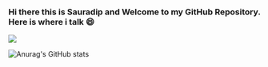 ### Hi there this is Sauradip and Welcome to my GitHub Repository. Here is where i talk 😄
![](https://komarev.com/ghpvc/?username=sauradip&label=PROFILE+VIEWS)
<!--
**sauradip/sauradip** is a ✨ _special_ ✨ repository because its `README.md` (this file) appears on your GitHub profile.

Here are some ideas to get you started:

- 🔭 I’m currently working on ...
- 🌱 I’m currently learning ...
- 👯 I’m looking to collaborate on ...
- 🤔 I’m looking for help with ...
- 💬 Ask me about ...
- 📫 How to reach me: ...
- 😄 Pronouns: ...
- ⚡ Fun fact: ...
-->

![Anurag's GitHub stats](https://github-readme-stats.vercel.app/api?username=sauradip&show_icons=true&theme=gruvbox)



